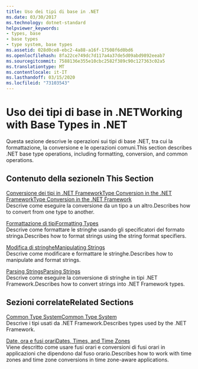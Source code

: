 ```yaml
---
title: Uso dei tipi di base in .NET
ms.date: 03/30/2017
ms.technology: dotnet-standard
helpviewer_keywords:
- types, base
- base types
- type system, base types
ms.assetid: 028d0ce8-ebc2-4a88-a16f-17508f6d0bd6
ms.openlocfilehash: 8fa22ce749dc7d117a4a37de5d09abd9892eeab7
ms.sourcegitcommit: 7588136e355e10cbc2582f389c90c127363c02a5
ms.translationtype: MT
ms.contentlocale: it-IT
ms.lasthandoff: 03/15/2020
ms.locfileid: "73103543"
---
```

# <a name="working-with-base-types-in-net"></a><span data-ttu-id="45680-102">Uso dei tipi di base in .NET</span><span class="sxs-lookup"><span data-stu-id="45680-102">Working with Base Types in .NET</span></span>
<span data-ttu-id="45680-103">Questa sezione descrive le operazioni sui tipi di base .NET, tra cui la formattazione, la conversione e le operazioni comuni.</span><span class="sxs-lookup"><span data-stu-id="45680-103">This section describes .NET base type operations, including formatting, conversion, and common operations.</span></span>  
  
## <a name="in-this-section"></a><span data-ttu-id="45680-104">Contenuto della sezione</span><span class="sxs-lookup"><span data-stu-id="45680-104">In This Section</span></span>  
 [<span data-ttu-id="45680-105">Conversione dei tipi in .NET FrameworkType Conversion in the .NET Framework</span><span class="sxs-lookup"><span data-stu-id="45680-105">Type Conversion in the .NET Framework</span></span>](../../../docs/standard/base-types/type-conversion.md)  
 <span data-ttu-id="45680-106">Descrive come eseguire la conversione da un tipo a un altro.</span><span class="sxs-lookup"><span data-stu-id="45680-106">Describes how to convert from one type to another.</span></span>  
  
 [<span data-ttu-id="45680-107">Formattazione di tipi</span><span class="sxs-lookup"><span data-stu-id="45680-107">Formatting Types</span></span>](../../../docs/standard/base-types/formatting-types.md)  
 <span data-ttu-id="45680-108">Descrive come formattare le stringhe usando gli specificatori del formato stringa.</span><span class="sxs-lookup"><span data-stu-id="45680-108">Describes how to format strings using the string format specifiers.</span></span>  
  
 [<span data-ttu-id="45680-109">Modifica di stringhe</span><span class="sxs-lookup"><span data-stu-id="45680-109">Manipulating Strings</span></span>](../../../docs/standard/base-types/manipulating-strings.md)  
 <span data-ttu-id="45680-110">Descrive come modificare e formattare le stringhe.</span><span class="sxs-lookup"><span data-stu-id="45680-110">Describes how to manipulate and format strings.</span></span>  
  
 [<span data-ttu-id="45680-111">Parsing Strings</span><span class="sxs-lookup"><span data-stu-id="45680-111">Parsing Strings</span></span>](../../../docs/standard/base-types/parsing-strings.md)  
 <span data-ttu-id="45680-112">Descrive come eseguire la conversione di stringhe in tipi .NET Framework.</span><span class="sxs-lookup"><span data-stu-id="45680-112">Describes how to convert strings into .NET Framework types.</span></span>  
  
## <a name="related-sections"></a><span data-ttu-id="45680-113">Sezioni correlate</span><span class="sxs-lookup"><span data-stu-id="45680-113">Related Sections</span></span>  
 [<span data-ttu-id="45680-114">Common Type System</span><span class="sxs-lookup"><span data-stu-id="45680-114">Common Type System</span></span>](../../../docs/standard/base-types/common-type-system.md)  
 <span data-ttu-id="45680-115">Descrive i tipi usati da .NET Framework.</span><span class="sxs-lookup"><span data-stu-id="45680-115">Describes types used by the .NET Framework.</span></span>  
  
 [<span data-ttu-id="45680-116">Date, ora e fusi orari</span><span class="sxs-lookup"><span data-stu-id="45680-116">Dates, Times, and Time Zones</span></span>](../../../docs/standard/datetime/index.md)  
 <span data-ttu-id="45680-117">Viene descritto come usare fusi orari e conversioni di fusi orari in applicazioni che dipendono dal fuso orario.</span><span class="sxs-lookup"><span data-stu-id="45680-117">Describes how to work with time zones and time zone conversions in time zone-aware applications.</span></span>
